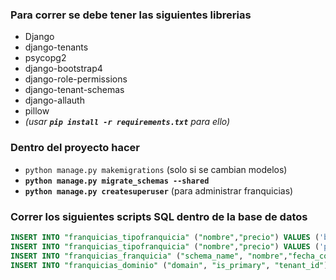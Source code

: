 ### Para correr se debe tener las siguientes librerias
- Django
- django-tenants
- psycopg2
- django-bootstrap4
- django-role-permissions
- django-tenant-schemas
- django-allauth
- pillow
- *(usar **`pip install -r requirements.txt`** para ello)*

### Dentro del proyecto hacer
- `python manage.py makemigrations` (solo si se cambian modelos)
- **`python manage.py migrate_schemas --shared`**
- **`python manage.py createsuperuser`** (para administrar franquicias)

### Correr los siguientes scripts SQL dentro de la base de datos
```SQL
INSERT INTO "franquicias_tipofranquicia" ("nombre","precio") VALUES ('basico',79);
INSERT INTO "franquicias_tipofranquicia" ("nombre","precio") VALUES ('premium',135);
INSERT INTO "franquicias_franquicia" ("schema_name", "nombre","fecha_corte","imagen","tipo_id") VALUES ('public', 'public',CURRENT_DATE,'images/logo.png',1);
INSERT INTO "franquicias_dominio" ("domain", "is_primary", "tenant_id") VALUES ('localhost', true, 1);
```